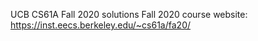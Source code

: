 UCB CS61A Fall 2020 solutions
Fall 2020 course website: https://inst.eecs.berkeley.edu/~cs61a/fa20/
